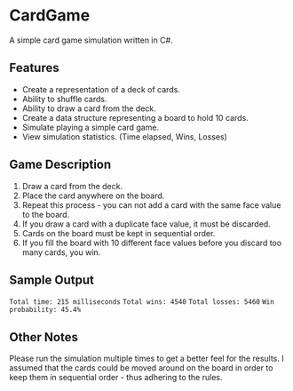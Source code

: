 # CardGame
A simple card game simulation written in C#.
## Features
- Create a representation of a deck of cards.
- Ability to shuffle cards.
- Ability to draw a card from the deck.
- Create a data structure representing a board to hold 10 cards.
- Simulate playing a simple card game.
- View simulation statistics. (Time elapsed, Wins, Losses)
## Game Description
1. Draw a card from the deck.
2. Place the card anywhere on the board.
3. Repeat this process - you can not add a card with the same face value to the board.
4. If you draw a card with a duplicate face value, it must be discarded.
5. Cards on the board must be kept in sequential order.
6. If you fill the board with 10 different face values before you discard too many cards, you win.
## Sample Output
`Total time: 215 milliseconds`
`Total wins: 4540`
`Total losses: 5460`
`Win probability: 45.4%`
## Other Notes
Please run the simulation multiple times to get a better feel for the results. I assumed that the cards could be moved around on the board in order to keep them in sequential order - thus adhering to the rules.
